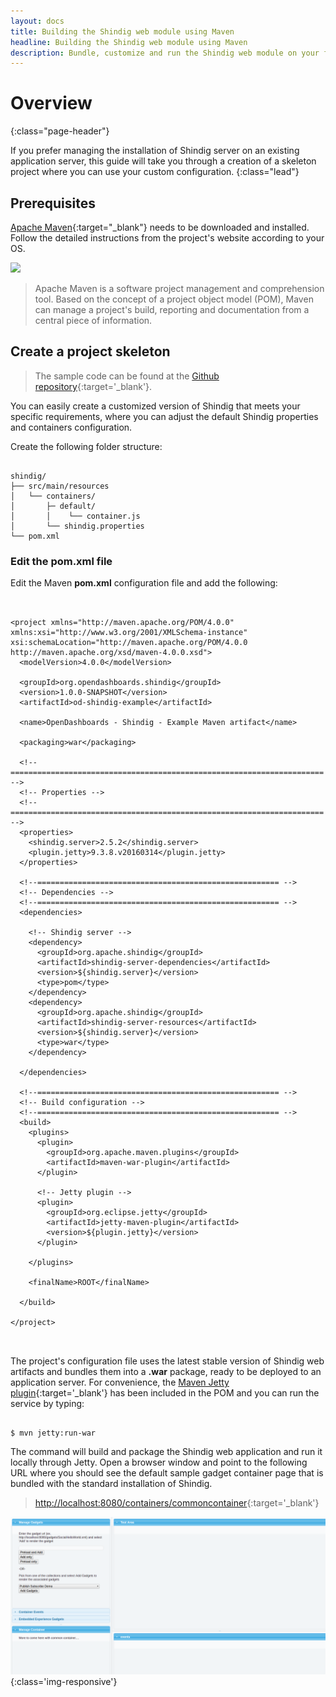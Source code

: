 ```yaml
---
layout: docs
title: Building the Shindig web module using Maven
headline: Building the Shindig web module using Maven
description: Bundle, customize and run the Shindig web module on your favorite Java web app server
---
```



# Overview
{:class="page-header"}

If you prefer managing the installation of Shindig server on an existing application server, this guide
will take you through a creation of a skeleton project where you can use your custom configuration.
{:class="lead"}

## Prerequisites

[Apache Maven](https://maven.apache.org){:target="_blank"} needs to be downloaded and installed.  
Follow the detailed instructions from the project's website according to your OS.

<img class='img-responsive' src='https://maven.apache.org/images/maven-logo-black-on-white.png'>

> Apache Maven is a software project management and comprehension tool. Based on the concept of a project object model (POM), Maven can manage a project's build, reporting and documentation from a central piece of information.

## Create a project skeleton

> The sample code can be found at the [Github repository](https://github.com/OpenDashboards/od-shindig-docker/tree/master/maven){:target='_blank'}.

You can easily create a customized version of Shindig that meets your specific requirements, where you can adjust the default Shindig properties
and containers configuration.

Create the following folder structure:

<pre><code class="language-bash" data-lang="bash">
shindig/
├── src/main/resources
│   └── containers/
│       ├─ default/
│       │    └── container.js
│       └── shindig.properties
└── pom.xml
</code></pre>

### Edit the pom.xml file

Edit the Maven **pom.xml** configuration file and add the following:

<pre><code class='xml'>

&lt;project xmlns=&quot;http://maven.apache.org/POM/4.0.0&quot; xmlns:xsi=&quot;http://www.w3.org/2001/XMLSchema-instance&quot; xsi:schemaLocation=&quot;http://maven.apache.org/POM/4.0.0 http://maven.apache.org/xsd/maven-4.0.0.xsd&quot;&gt;
  &lt;modelVersion&gt;4.0.0&lt;/modelVersion&gt;

  &lt;groupId&gt;org.opendashboards.shindig&lt;/groupId&gt;
  &lt;version&gt;1.0.0-SNAPSHOT&lt;/version&gt;
  &lt;artifactId&gt;od-shindig-example&lt;/artifactId&gt;

  &lt;name&gt;OpenDashboards - Shindig - Example Maven artifact&lt;/name&gt;

  &lt;packaging&gt;war&lt;/packaging&gt;

  &lt;!-- ====================================================================== --&gt;
  &lt;!-- Properties --&gt;
  &lt;!-- ====================================================================== --&gt;
  &lt;properties&gt;
    &lt;shindig.server&gt;2.5.2&lt;/shindig.server&gt;
    &lt;plugin.jetty&gt;9.3.8.v20160314&lt;/plugin.jetty&gt;
  &lt;/properties&gt;

  &lt;!--====================================================== --&gt;
  &lt;!-- Dependencies --&gt;
  &lt;!--====================================================== --&gt;
  &lt;dependencies&gt;

    &lt;!-- Shindig server --&gt;
    &lt;dependency&gt;
      &lt;groupId&gt;org.apache.shindig&lt;/groupId&gt;
      &lt;artifactId&gt;shindig-server-dependencies&lt;/artifactId&gt;
      &lt;version&gt;${shindig.server}&lt;/version&gt;
      &lt;type&gt;pom&lt;/type&gt;
    &lt;/dependency&gt;
    &lt;dependency&gt;
      &lt;groupId&gt;org.apache.shindig&lt;/groupId&gt;
      &lt;artifactId&gt;shindig-server-resources&lt;/artifactId&gt;
      &lt;version&gt;${shindig.server}&lt;/version&gt;
      &lt;type&gt;war&lt;/type&gt;
    &lt;/dependency&gt;

  &lt;/dependencies&gt;

  &lt;!--====================================================== --&gt;
  &lt;!-- Build configuration --&gt;
  &lt;!--====================================================== --&gt;
  &lt;build&gt;
    &lt;plugins&gt;
      &lt;plugin&gt;
        &lt;groupId&gt;org.apache.maven.plugins&lt;/groupId&gt;
        &lt;artifactId&gt;maven-war-plugin&lt;/artifactId&gt;
      &lt;/plugin&gt;

      &lt;!-- Jetty plugin --&gt;
      &lt;plugin&gt;
        &lt;groupId&gt;org.eclipse.jetty&lt;/groupId&gt;
        &lt;artifactId&gt;jetty-maven-plugin&lt;/artifactId&gt;
        &lt;version&gt;${plugin.jetty}&lt;/version&gt;
      &lt;/plugin&gt;

    &lt;/plugins&gt;

    &lt;finalName&gt;ROOT&lt;/finalName&gt;

  &lt;/build&gt;

&lt;/project&gt;


</code></pre>

The project's configuration file uses the latest stable version of Shindig web artifacts and bundles them
into a **.war** package, ready to be deployed to an application server.  For convenience, the
[Maven Jetty plugin](http://www.eclipse.org/jetty/documentation/current/jetty-maven-plugin.html){:target='_blank'}
has been included in the POM and you can run the service by typing:

<pre><code class="language-bash" data-lang="bash">
$ mvn jetty:run-war
</code></pre>

The command will build and package the Shindig web application and run it locally through Jetty.  Open a browser window and point to the following URL where you should see the default sample gadget container page that is bundled
with the standard installation of Shindig.

> [http://localhost:8080/containers/commoncontainer](http://localhost:8080/containers/commoncontainer/){:target='_blank'}

![Sample common container](/assets/images/getting-started/common-container.png "Sample common container"){:class='img-responsive'}
